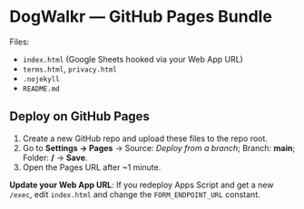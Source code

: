 # DogWalkr — GitHub Pages Bundle
Files:
- `index.html` (Google Sheets hooked via your Web App URL)
- `terms.html`, `privacy.html`
- `.nojekyll`
- `README.md`

## Deploy on GitHub Pages
1) Create a new GitHub repo and upload these files to the repo root.
2) Go to **Settings → Pages** → Source: *Deploy from a branch*; Branch: **main**; Folder: **/** → **Save**.
3) Open the Pages URL after ~1 minute.

**Update your Web App URL**: If you redeploy Apps Script and get a new `/exec`, edit `index.html` and change the `FORM_ENDPOINT_URL` constant.
